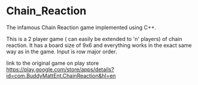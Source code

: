 # Chain_Reaction
The infamous Chain Reaction game implemented using C++.

This is a 2 player game ( can easily be extended to 'n' players) of chain reaction.
It has a board size of 9x6 and everything works in the exact same way as in the game.
Input is row major order. 

link to the original game on play store https://play.google.com/store/apps/details?id=com.BuddyMattEnt.ChainReaction&hl=en
